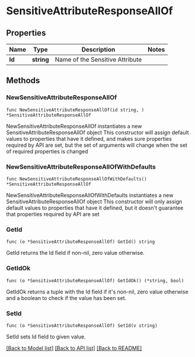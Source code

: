 # SensitiveAttributeResponseAllOf

## Properties

Name | Type | Description | Notes
------------ | ------------- | ------------- | -------------
**Id** | **string** | Name of the Sensitive Attribute | 

## Methods

### NewSensitiveAttributeResponseAllOf

`func NewSensitiveAttributeResponseAllOf(id string, ) *SensitiveAttributeResponseAllOf`

NewSensitiveAttributeResponseAllOf instantiates a new SensitiveAttributeResponseAllOf object
This constructor will assign default values to properties that have it defined,
and makes sure properties required by API are set, but the set of arguments
will change when the set of required properties is changed

### NewSensitiveAttributeResponseAllOfWithDefaults

`func NewSensitiveAttributeResponseAllOfWithDefaults() *SensitiveAttributeResponseAllOf`

NewSensitiveAttributeResponseAllOfWithDefaults instantiates a new SensitiveAttributeResponseAllOf object
This constructor will only assign default values to properties that have it defined,
but it doesn't guarantee that properties required by API are set

### GetId

`func (o *SensitiveAttributeResponseAllOf) GetId() string`

GetId returns the Id field if non-nil, zero value otherwise.

### GetIdOk

`func (o *SensitiveAttributeResponseAllOf) GetIdOk() (*string, bool)`

GetIdOk returns a tuple with the Id field if it's non-nil, zero value otherwise
and a boolean to check if the value has been set.

### SetId

`func (o *SensitiveAttributeResponseAllOf) SetId(v string)`

SetId sets Id field to given value.



[[Back to Model list]](../README.md#documentation-for-models) [[Back to API list]](../README.md#documentation-for-api-endpoints) [[Back to README]](../README.md)


